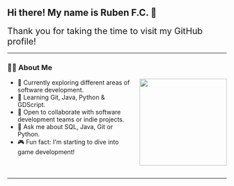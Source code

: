 ## Hi there! My name is Ruben F.C. 👋

<div style="font-size:20px;">Thank you for taking the time to visit my GitHub profile!</div>

---

### 👨‍💻 About Me  

<img src="https://www.michaelpage.com.au/sites/michaelpage.com.au/files/2022-01/Software%20Developer.jpg" width="200px" style="float:right; margin-left:15px; margin-bottom:15px;" />

- 🔭 Currently exploring different areas of software development.  
- 🌱 Learning Git, Java, Python & GDScript.  
- 👯 Open to collaborate with software development teams or indie projects.  
- 💬 Ask me about SQL, Java, Git or Python.  
- 🎮 Fun fact: I'm starting to dive into game development!

<div style="clear:both;"></div>

---
